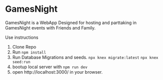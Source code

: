 # GamesNight

GamesNight is a WebApp Designed for hosting and parttaking in GamesNight events with Friends and Family.

Use instructions


1. Clone Repo
2. Run ```npm install```
3. Run Database Migrations and seeds.
    ```npx knex migrate:latest```
    ```npx knex seed:run```
4. bootup local server with ```npm run dev```
5. open http://localhost:3000/ in your browser.
